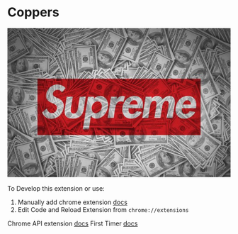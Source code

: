 # Coppers

![](Supreme.jpg) 

To Develop this extension or use:

1. Manually add chrome extension
   [docs](https://www.cnet.com/how-to/how-to-install-chrome-extensions-manually/)
2. Edit Code and Reload Extension from `chrome://extensions`

Chrome API extension [docs](https://developer.chrome.com/extensions/devguide)
First Timer [docs](https://robots.thoughtbot.com/how-to-make-a-chrome-extension)
